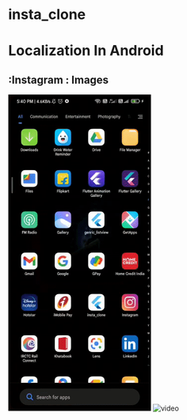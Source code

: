 # insta_clone

# Localization In Android

## :Instagram : Images
![video](example/instaclonegif.gif)
![video](example/gif2.gif)
